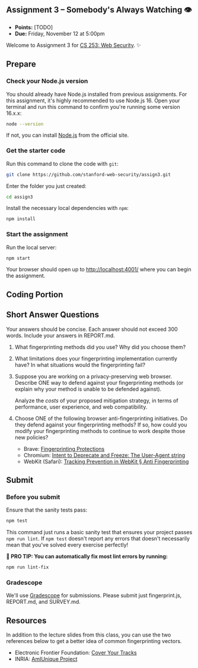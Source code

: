 <!-- This will be posted on https://web.stanford.edu/class/cs253/assign3 -->

## Assignment 3 – Somebody's Always Watching 👁️

- **Points:** [TODO]
- **Due:** Friday, November 12 at 5:00pm

Welcome to Assignment 3 for [CS 253: Web Security](https://cs253.stanford.edu). ✨

## Prepare

### Check your Node.js version

You should already have Node.js installed from previous assignments. For this assignment, it's highly recommended to use Node.js 16. Open your terminal and run this command to confirm you're running some version 16.x.x:

```sh
node --version
```

If not, you can install [Node.js](https://nodejs.org/en/) from the official site.

### Get the starter code

Run this command to clone the code with `git`:

```sh
git clone https://github.com/stanford-web-security/assign3.git
```

Enter the folder you just created:

```sh
cd assign3
```

Install the necessary local dependencies with `npm`:

```sh
npm install
```

### Start the assignment

Run the local server:

```sh
npm start
```

Your browser should open up to [http://localhost:4001/](http://localhost:4001/) where you can begin the assignment.

## Coding Portion

## Short Answer Questions

Your answers should be concise. Each answer should not exceed 300 words. Include your answers in REPORT.md.

1. What fingerprinting methods did you use? Why did you choose them?

2. What limitations does your fingerprinting implementation currently have? In what situations would the fingerprinting fail?

3. Suppose you are working on a privacy-preserving web browser. Describe ONE way to defend against your fingerprinting methods (or explain why your method is unable to be defended against).

   Analyze the _costs_ of your proposed mitigation strategy, in terms of performance, user experience, and web compatibility.

4. Choose ONE of the following browser anti-fingerprinting initiatives. Do they defend against your fingerprinting methods? If so, how could you modify your fingerprinting methods to continue to work despite those new policies?

    * Brave: [Fingerprinting Protections][brave]
    * Chromium: [Intent to Deprecate and Freeze: The User-Agent string][chromium-ua]
    * WebKit (Safari): [Tracking Prevention in WebKit § Anti Fingerprinting][webkit]

## Submit

### Before you submit

Ensure that the sanity tests pass:

```sh
npm test
```

This command just runs a basic sanity test that ensures your project passes `npm run lint`. If `npm test` doesn't report any errors that doesn't necessarily mean that you've solved every exercise perfectly!

**🌟 PRO TIP: You can automatically fix most lint errors by running:**

```sh
npm run lint-fix
```

### Gradescope

We'll use [Gradescope](https://gradescope.com/) for submissions. Please submit just fingerprint.js, REPORT.md, and SURVEY.md.

## Resources

In addition to the lecture slides from this class, you can use the two references below to get a better idea of common fingerprinting vectors.

 * Electronic Frontier Foundation: [Cover Your Tracks][eff]
 * INRIA: [AmIUnique Project][inria]

[brave]: https://github.com/brave/brave-browser/wiki/Fingerprinting-Protections
[chromium-ua]: https://groups.google.com/a/chromium.org/g/blink-dev/c/-2JIRNMWJ7s/m/yHe4tQNLCgAJ
[webkit]: https://webkit.org/tracking-prevention/#anti-fingerprinting
[eff]: https://coveryourtracks.eff.org/
[inria]: https://amiunique.org/fp
